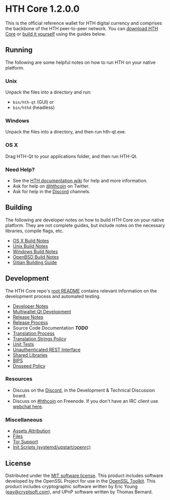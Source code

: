 HTH Core 1.2.0.0
=====================

This is the official reference wallet for HTH digital currency and comprises the backbone of the HTH peer-to-peer network. You can [download HTH Core](https://github.com/HTHcoin/HTH/releases/latest) or [build it yourself](#building) using the guides below.

Running
---------------------
The following are some helpful notes on how to run HTH on your native platform.

### Unix

Unpack the files into a directory and run:

- `bin/hth-qt` (GUI) or
- `bin/hthd` (headless)

### Windows

Unpack the files into a directory, and then run hth-qt.exe.

### OS X

Drag HTH-Qt to your applications folder, and then run HTH-Qt.

### Need Help?

* See the [HTH documentation wiki](https://hthcoin.wiki/index.php/Main_Page)
for help and more information.
* Ask for help on [@hthcoin](https://twitter.com/HTHCoin) on Twitter. 
* Ask for help in the [Discord](https://discord.gg/eUKyUbB) channels.

Building
---------------------
The following are developer notes on how to build HTH Core on your native platform. They are not complete guides, but include notes on the necessary libraries, compile flags, etc.

- [OS X Build Notes](build-osx.md)
- [Unix Build Notes](build-unix.md)
- [Windows Build Notes](build-windows.md)
- [OpenBSD Build Notes](build-openbsd.md)
- [Gitian Building Guide](gitian-building.md)

Development
---------------------
The HTH Core repo's [root README](/README.md) contains relevant information on the development process and automated testing.

- [Developer Notes](developer-notes.md)
- [Multiwallet Qt Development](multiwallet-qt.md)
- [Release Notes](release-notes.md)
- [Release Process](release-process.md)
- Source Code Documentation ***TODO***
- [Translation Process](translation_process.md)
- [Translation Strings Policy](translation_strings_policy.md)
- [Unit Tests](unit-tests.md)
- [Unauthenticated REST Interface](REST-interface.md)
- [Shared Libraries](shared-libraries.md)
- [BIPS](bips.md)
- [Dnsseed Policy](dnsseed-policy.md)

### Resources
* Discuss on the [Discord](https://discord.gg/eUKyUbB), in the Development & Technical Discussion board.
* Discuss on [#hthcoin](http://webchat.freenode.net/?channels=hthcoin) on Freenode. If you don't have an IRC client use [webchat here](http://webchat.freenode.net/?channels=hthcoin).

### Miscellaneous
- [Assets Attribution](assets-attribution.md)
- [Files](files.md)
- [Tor Support](tor.md)
- [Init Scripts (systemd/upstart/openrc)](init.md)

License
---------------------
Distributed under the [MIT software license](http://www.opensource.org/licenses/mit-license.php).
This product includes software developed by the OpenSSL Project for use in the [OpenSSL Toolkit](https://www.openssl.org/). This product includes
cryptographic software written by Eric Young ([eay@cryptsoft.com](mailto:eay@cryptsoft.com)), and UPnP software written by Thomas Bernard.
